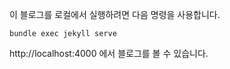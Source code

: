 이 블로그를 로컬에서 실행하려면 다음 명령을 사용합니다.

```bundle exec jekyll serve``` <br>

http://localhost:4000 에서 블로그를 볼 수 있습니다.